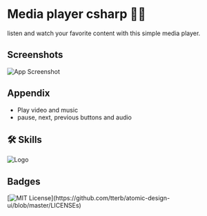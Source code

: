 
# Media player csharp 🐱‍👤

listen and watch your favorite content with this simple media player.




## Screenshots

![App Screenshot](https://i.ibb.co/Wn2W0gC/rep.png)


## Appendix

- Play video and music
- pause, next, previous buttons and audio


## 🛠 Skills

![Logo](https://img.shields.io/badge/C%23-239120?style=for-the-badge&logo=c-sharp&logoColor=white)

## Badges


[![MIT License](https://img.shields.io/apm/l/atomic-design-ui.svg?)](https://github.com/tterb/atomic-design-ui/blob/master/LICENSEs)
